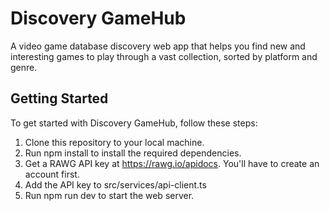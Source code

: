 # Discovery GameHub
A video game database discovery web app that helps you find new and interesting games to play through a vast collection, sorted by platform and genre.

## Getting Started
To get started with Discovery GameHub, follow these steps:

1. Clone this repository to your local machine.
2. Run npm install to install the required dependencies.
3. Get a RAWG API key at https://rawg.io/apidocs. You'll have to create an account first.
4. Add the API key to src/services/api-client.ts
5. Run npm run dev to start the web server. 
